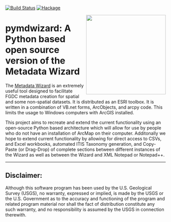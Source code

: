 [![Build Status](https://travis-ci.org/talbertc-usgs/pymdwizard.svg?branch=master)](https://travis-ci.org/talbertc-usgs/pymdwizard)
[![Hackage](https://coveralls.io/repos/github/talbertc-usgs/pymdwizard/badge.svg?branch=master)](https://coveralls.io/github/talbertc-usgs/pymdwizard?branch=master)

<img width="250" align="right" src="https://upload.wikimedia.org/wikipedia/commons/thumb/1/1c/USGS_logo_green.svg/500px-USGS_logo_green.svg.png"/>



pymdwizard: A Python based open source version of the Metadata Wizard
===========================================================================================

The [Metadata Wizard](https://github.com/dignizio-usgs/MDWizard_Source) is an extremely useful tool designed to facilitate FGDC 
metadata creation for spatial and some non-spatial datasets.  It is distributed
as an ESRI toolbox.  It is written in a combination of VB.net forms, ArcObjects, 
and arcpy code.  This limits the usage to Windows computers with ArcGIS installed.

This project aims to recreate and extend the current functionality using an
open-source Python based architecture which will allow for use by people who do
not have an installation of ArcMap on their computer.  Additonally we hope to extend current functionality by allowing for direct access to CSVs, and Excel workbooks, automated ITIS Taxonomy generation, and Copy-Paste (or Drag-Drop) of complete sections between different instances of the Wizard as well as between the Wizard and XML Notepad or Notepad++.



----
Disclaimer:
-----------

Although this software program has been used by the U.S. Geological Survey (USGS), no warranty, expressed or implied, is made by the USGS or the U.S. Government as to the accuracy and functioning of the program and related program material nor shall the fact of distribution constitute any such warranty, and no responsibility is assumed by the USGS in connection therewith.

